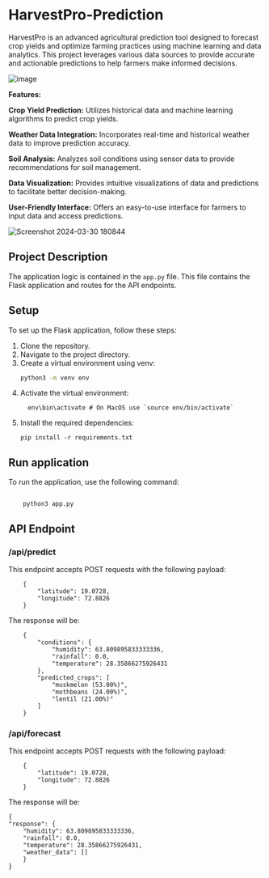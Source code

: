 # HarvestPro-Prediction
HarvestPro is an advanced agricultural prediction tool designed to forecast crop yields and optimize farming practices using machine learning and data analytics. This project leverages various data sources to provide accurate and actionable predictions to help farmers make informed decisions.


![image](https://github.com/BeheraSas/HarvestPro-Prediction/assets/148372851/ab49b583-c797-4e41-b105-0960ebd76c3b)

**Features:**

**Crop Yield Prediction:** Utilizes historical data and machine learning algorithms to predict crop yields.

**Weather Data Integration:** Incorporates real-time and historical weather data to improve prediction accuracy.

**Soil Analysis:** Analyzes soil conditions using sensor data to provide recommendations for soil management.

**Data Visualization:** Provides intuitive visualizations of data and predictions to facilitate better decision-making.

**User-Friendly Interface:** Offers an easy-to-use interface for farmers to input data and access predictions.

![Screenshot 2024-03-30 180844](https://github.com/BeheraSas/HarvestPro-Prediction/assets/148372851/cf2be496-4e4b-4ed8-ac23-73678905ac74)

## Project Description

The application logic is contained in the `app.py` file. This file contains the Flask application and routes for the API endpoints.

## Setup

To set up the Flask application, follow these steps:

1. Clone the repository.
2. Navigate to the project directory.
3. Create a virtual environment using venv:
   ```bash
   python3 -m venv env
   ```
4. Activate the virtual environment:
   ```
     env\bin\activate # On MacOS use `source env/bin/activate`
   ```
5. Install the required dependencies:
   ```
   pip install -r requirements.txt
   ```

## Run application

To run the application, use the following command:

```

    python3 app.py

```

## API Endpoint

### /api/predict
This endpoint accepts POST requests with the following payload:

        {
            "latitude": 19.0728,
            "longitude": 72.8826
        }

The response will be:

        {
            "conditions": {
                "humidity": 63.809895833333336,
                "rainfall": 0.0,
                "temperature": 28.35866275926431
            },
            "predicted_crops": [
                "muskmelon (53.00%)",
                "mothbeans (24.00%)",
                "lentil (21.00%)"
            ]
        }

### /api/forecast
This endpoint accepts POST requests with the following payload:

        {
            "latitude": 19.0728,
            "longitude": 72.8826
        }

The response will be:

    {
    "response": {
        "humidity": 63.809895833333336,
        "rainfall": 0.0,
        "temperature": 28.35866275926431,
        "weather_data": []
        }
    }
